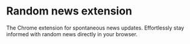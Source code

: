 # Random news extension
 The Chrome extension for spontaneous news updates. Effortlessly stay informed with random news directly in your browser.

